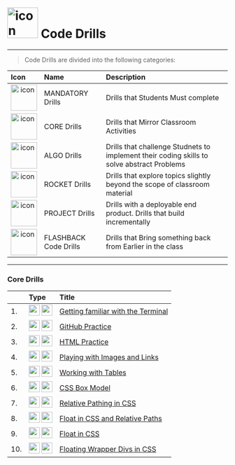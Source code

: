 <h1><img src="../../00-admin-resources/assets/images/brownfield.svg" alt="icon" width="70"> 
Code Drills</h1>

<hr> 

> Code Drills are divided into the following categories: 

| Icon | Name | Description |
|:--|:--|:--|
| <div style="text-align:center"><img src="../../00-admin-resources/assets/images/mandatory.svg" alt="icon" width="60"></div>  | MANDATORY Drills  | Drills that Students Must complete |
|  <div style="text-align:center"><img src="../../00-admin-resources/assets/images/core.svg" alt="icon" width="60"></div> | CORE Drills   | Drills that Mirror Classroom Activities |
|  <div style="text-align:center"><img src="../../00-admin-resources/assets/images/algorithms.svg" alt="icon" width="60"></div> | ALGO Drills  | Drills that challenge Studnets to implement their coding skills to solve abstract Problems |
| <div style="text-align:center"><img src="../../00-admin-resources/assets/images/rocket.svg" alt="icon" width="60"></div>  | ROCKET Drills  | Drills that explore topics slightly beyond the scope of classroom material  |
| <div style="text-align:center"><img src="../../00-admin-resources/assets/images/project.svg" alt="icon" width="60"></div> | PROJECT Drills  | Drills with a deployable end product. Drills that build incrementally |
|  <div style="text-align:center"><img src="../../00-admin-resources/assets/images/flashback.svg" alt="icon" width="60"></div> | FLASHBACK Code Drills  | Drills that Bring something back from Earlier in the class  |

<hr> 


### Core Drills

| &nbsp; | Type | Title |
| :-- | :-- | :-- |
| 1. | <img src="../../00-admin-resources/assets/images/core.svg" alt="core" width="25"> <img src="../../00-admin-resources/assets/images/mandatory.svg" alt="mandatory" width="25"> | [Getting familiar with the Terminal](./01-core-terminal) |
| 2. | <img src="../../00-admin-resources/assets/images/core.svg" alt="core" width="25"> <img src="../../00-admin-resources/assets/images/mandatory.svg" alt="mandatory" width="25"> | [GitHub Practice](./02-core-github-practice) |
| 3. | <img src="../../00-admin-resources/assets/images/core.svg" alt="core" width="25"> <img src="../../00-admin-resources/assets/images/mandatory.svg" alt="mandatory" width="25"> | [HTML Practice](./03-core-html-basics) |
| 4. | <img src="../../00-admin-resources/assets/images/core.svg" alt="core" width="25"> <img src="../../00-admin-resources/assets/images/mandatory.svg" alt="mandatory" width="25"> | [Playing with Images and Links](./04-core-html-images-and-links) |
| 5. | <img src="../../00-admin-resources/assets/images/core.svg" alt="core" width="25"> <img src="../../00-admin-resources/assets/images/mandatory.svg" alt="mandatory" width="25"> | [Working with Tables](./05-core-html-tables) |
| 6. | <img src="../../00-admin-resources/assets/images/core.svg" alt="core" width="25"> <img src="../../00-admin-resources/assets/images/mandatory.svg" alt="mandatory" width="25"> | [CSS Box Model](./06-core-css-box-model) |
| 7. | <img src="../../00-admin-resources/assets/images/core.svg" alt="core" width="25"> <img src="../../00-admin-resources/assets/images/mandatory.svg" alt="mandatory" width="25"> | [Relative Pathing in CSS](./07-core-css-relative-pathing) |
| 8. | <img src="../../00-admin-resources/assets/images/core.svg" alt="core" width="25"> <img src="../../00-admin-resources/assets/images/mandatory.svg" alt="mandatory" width="25"> | [Float in CSS and Relative Paths](./08-core-css-float-and-file-path) |
| 9. | <img src="../../00-admin-resources/assets/images/core.svg" alt="core" width="25"> <img src="../../00-admin-resources/assets/images/mandatory.svg" alt="mandatory" width="25"> | [Float in CSS](./09-core-css-float) |
| 10. | <img src="../../00-admin-resources/assets/images/core.svg" alt="core" width="25"> <img src="../../00-admin-resources/assets/images/mandatory.svg" alt="mandatory" width="25"> | [Floating Wrapper Divs in CSS](./10-core-css-float-wrappers) |
